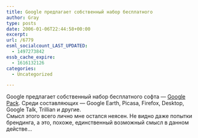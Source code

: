 ```yaml
---
title: Google предлагает собственный набор бесплатного
author: Gray
type: posts
date: 2006-01-06T22:44:58+00:00
excerpt:
url: /6779
esml_socialcount_LAST_UPDATED:
  - 1497273842
essb_cache_expire:
  - 1616132126
categories:
  - Uncategorized

---
```








Google предлагает собственный набор бесплатного софта &#8212; <a href="http://pack.google.com/" target="_blank">Google Pack</a>. Среди составляющих &#8212; Google Earth, Picasa, Firefox, Desktop, Google Talk, Trillian и другие.  
Смысл этого всего лично мне остался неясен. Не видно даже попытки брендинга, а это, похоже, единственный возможный смысл в данном действе&#8230;
